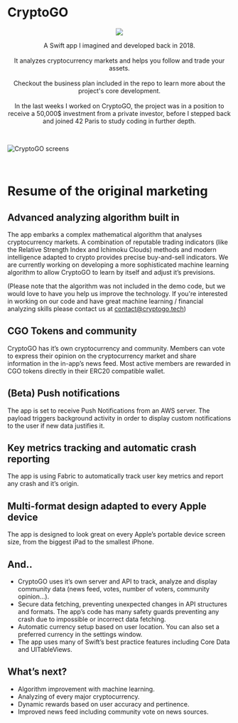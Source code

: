 # CryptoGO

<p align="center">
  <img src="https://user-images.githubusercontent.com/31767776/68088828-19d33400-fe63-11e9-8249-f0f9f34a56a4.png">
</p>

<p align="center">
  <span>A Swift app I imagined and developed back in 2018. </span><br>
  <br>
  <span>It analyzes cryptocurrency markets and helps you follow and trade your assets. </span><br>
  <br>
  <span>Checkout the business plan included in the repo to learn more about the project's core development. </span><br>
  <br>
  <span>In the last weeks I worked on CryptoGO, the project was in a position to receive a 50,000$ investment from a private     investor, before I stepped back and joined 42 Paris to study coding in further depth. </span><br>
</p>
<br>

![CryptoGO screens](https://user-images.githubusercontent.com/31767776/68083193-90057580-fe26-11e9-962a-972f67d33e9b.png)

<br>

# Resume of the original marketing

## Advanced analyzing algorithm built in
The app embarks a complex mathematical algorithm that analyses cryptocurrency markets. A combination of reputable trading indicators (like the Relative Strength Index and Ichimoku Clouds) methods and modern intelligence adapted to crypto provides precise buy-and-sell indicators. We are currently working on developing a more sophisticated machine learning algorithm to allow CryptoGO to learn by itself and adjust it’s previsions.

(Please note that the algorithm was not included in the demo code, but we would love to have you help us improve the technology. If you're interested in working on our code and have great machine learning / financial analyzing skills please contact us at contact@cryptogo.tech)

## CGO Tokens and community
CryptoGO has it’s own cryptocurrency and community. Members can vote to express their opinion on the cryptocurrency market and share information in the in-app’s news feed. 
Most active members are rewarded in CGO tokens directly in their ERC20 compatible wallet.

## (Beta) Push notifications 
The app is set to receive Push Notifications from an AWS server. The payload triggers background activity in order to display custom notifications to the user if new data justifies it.

## Key metrics tracking and automatic crash reporting 
The app is using Fabric to automatically track user key metrics and report any crash and it’s origin.

## Multi-format design adapted to every Apple device
The app is designed to look great on every Apple’s portable device screen size, from the biggest iPad to the smallest iPhone.

## And..
- CryptoGO uses it’s own server and API to track, analyze and display community data (news feed, votes, number of voters, community opinion…).
- Secure data fetching, preventing unexpected changes in API structures and formats. The app’s code has many safety guards preventing any crash due to impossible or incorrect data fetching.
- Automatic currency setup based on user location. You can also set a preferred currency in the settings window.
- The app uses many of Swift’s best practice features including Core Data and UITableViews.

## What’s next?
- Algorithm improvement with machine learning.
- Analyzing of every major cryptocurrency.
- Dynamic rewards based on user accuracy and pertinence.
- Improved news feed including community vote on news sources.
